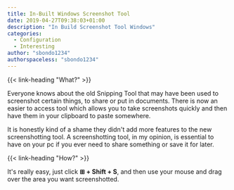 ```yaml
---
title: In-Built Windows Screenshot Tool
date: 2019-04-27T09:38:03+01:00
description: "In Build Screenshot Tool Windows"
categories:
  - Configuration
  - Interesting
author: "sbondo1234"
authorspaceless: "sbondo1234"
---
```


{{< link-heading "What?" >}}

Everyone knows about the old Snipping Tool that may have been used to screenshot certain things, to share or put in documents. There is now an easier to access tool which allows you to take screenshots quickly and then have them in your clipboard to paste somewhere.

It is honestly kind of a shame they didn't add more features to the new screenshotting tool. A screenshotting tool, in my opinion, is essential to have on your pc if you ever need to share something or save it for later.

{{< link-heading "How?" >}}

It's really easy, just click **⊞ + Shift + S**, and then use your mouse and drag over the area you want screenshotted.
